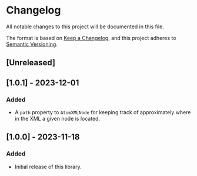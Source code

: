 # Changelog

All notable changes to this project will be documented in this file.

The format is based on [Keep a Changelog](https://keepachangelog.com/en/1.0.0/), and this project adheres to [Semantic Versioning](https://semver.org/spec/v2.0.0.html).

## [Unreleased]

## [1.0.1] - 2023-12-01

### Added

- A `path` property to `AtomXMLNode` for keeping track of approximately where in the XML a given node is located.

## [1.0.0] - 2023-11-18

### Added

- Initial release of this library.
